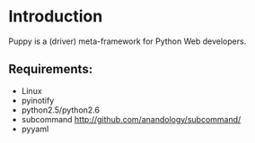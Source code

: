 Introduction
============
Puppy is a (driver) meta-framework for Python Web developers.

Requirements:
-------------
* Linux
* pyinotify
* python2.5/python2.6
* subcommand
    http://github.com/anandology/subcommand/
* pyyaml

